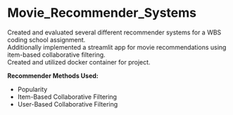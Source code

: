 # Movie_Recommender_Systems
Created and evaluated several different recommender systems for a WBS coding school assignment.<br>
Additionally implemented a streamlit app for movie recommendations using item-based collaborative filtering. <br>
Created and utilized docker container for project.

**Recommender Methods Used:**
* Popularity
* Item-Based Collaborative Filtering
* User-Based Collaborative Filtering
